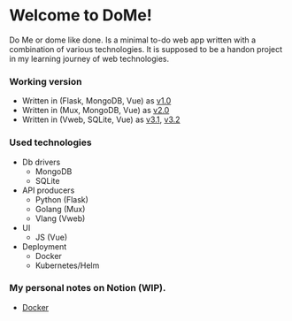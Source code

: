 # Welcome to DoMe!

Do Me or dome like done. Is a minimal to-do web app written with a combination of various technologies.
It is supposed to be a handon project in my learning journey of web technologies.

### Working version

- Written in (Flask, MongoDB, Vue) as <a href="https://github.com/Omarabdul3ziz/dome/tree/v1.0" target="_blank">v1.0</a>
- Written in (Mux, MongoDB, Vue) as <a href="https://github.com/Omarabdul3ziz/dome/tree/v2.0" target="_blank">v2.0</a>
- Written in (Vweb, SQLite, Vue) as [v3.1](https://github.com/Omarabdul3ziz/dome/tree/v3.1), [v3.2](https://github.com/Omarabdul3ziz/dome/tree/v3.2)

### Used technologies

- Db drivers
  - MongoDB
  - SQLite
- API producers
  - Python (Flask)
  - Golang (Mux)
  - Vlang (Vweb)
- UI
  - JS (Vue)
- Deployment
  - Docker
  - Kubernetes/Helm


### My personal notes on Notion (WIP).
- [Docker](https://robust-dryosaurus-f97.notion.site/Docker-KB-6ddd681fdb194e248a6cc87ff859ddc8)
